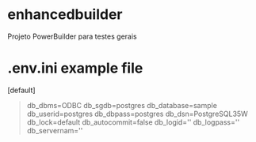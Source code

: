 # enhancedbuilder
Projeto PowerBuilder para testes gerais

# .env.ini example file

[default]
> db_dbms=ODBC
> db_sgdb=postgres
> db_database=sample
> db_userid=postgres
> db_dbpass=postgres
> db_dsn=PostgreSQL35W
> db_lock=default
> db_autocommit=false
> db_logid=''
> db_logpass=''
> db_servernam=''
